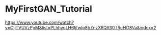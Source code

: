 # MyFirstGAN_Tutorial

https://www.youtube.com/watch?v=OljTVUVzPpM&list=PLhhyoLH6IjfwIp8bZnzX8QR30TRcHO8Va&index=2

